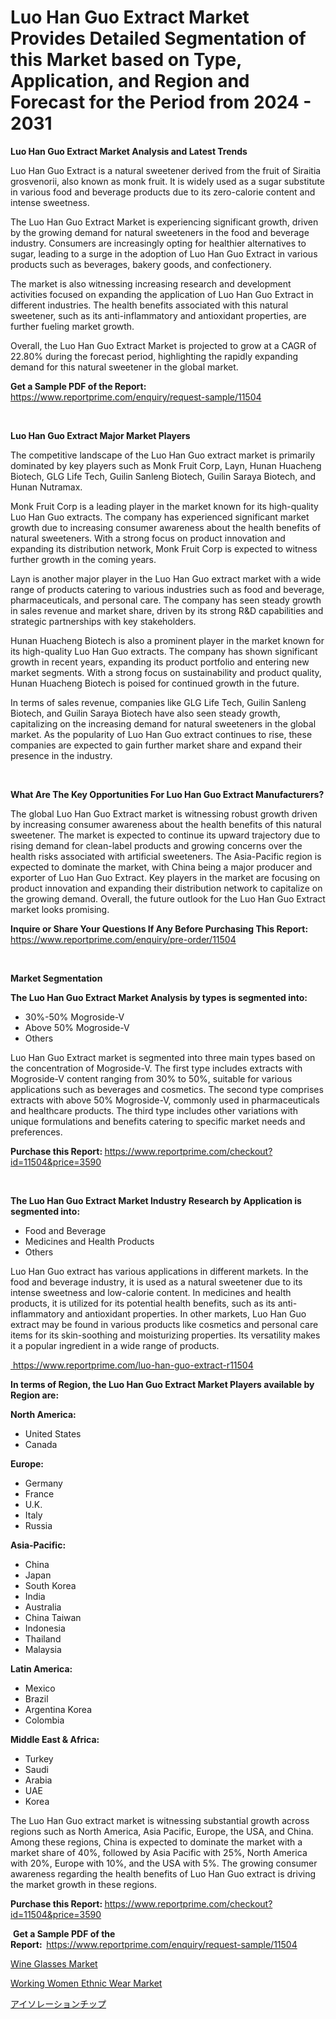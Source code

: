 <p><h1>Luo Han Guo Extract Market Provides Detailed Segmentation of this Market based on Type, Application, and Region and Forecast for the Period from 2024 - 2031</h1></p><p><strong>Luo Han Guo Extract Market Analysis and Latest Trends</strong></p>
<p><p>Luo Han Guo Extract is a natural sweetener derived from the fruit of Siraitia grosvenorii, also known as monk fruit. It is widely used as a sugar substitute in various food and beverage products due to its zero-calorie content and intense sweetness.</p><p>The Luo Han Guo Extract Market is experiencing significant growth, driven by the growing demand for natural sweeteners in the food and beverage industry. Consumers are increasingly opting for healthier alternatives to sugar, leading to a surge in the adoption of Luo Han Guo Extract in various products such as beverages, bakery goods, and confectionery.</p><p>The market is also witnessing increasing research and development activities focused on expanding the application of Luo Han Guo Extract in different industries. The health benefits associated with this natural sweetener, such as its anti-inflammatory and antioxidant properties, are further fueling market growth.</p><p>Overall, the Luo Han Guo Extract Market is projected to grow at a CAGR of 22.80% during the forecast period, highlighting the rapidly expanding demand for this natural sweetener in the global market.</p></p>
<p><strong>Get a Sample PDF of the Report:&nbsp;</strong> <a href="https://www.reportprime.com/enquiry/request-sample/11504">https://www.reportprime.com/enquiry/request-sample/11504</a></p>
<p>&nbsp;</p>
<p><strong>Luo Han Guo Extract Major Market Players</strong></p>
<p><p>The competitive landscape of the Luo Han Guo extract market is primarily dominated by key players such as Monk Fruit Corp, Layn, Hunan Huacheng Biotech, GLG Life Tech, Guilin Sanleng Biotech, Guilin Saraya Biotech, and Hunan Nutramax.</p><p>Monk Fruit Corp is a leading player in the market known for its high-quality Luo Han Guo extracts. The company has experienced significant market growth due to increasing consumer awareness about the health benefits of natural sweeteners. With a strong focus on product innovation and expanding its distribution network, Monk Fruit Corp is expected to witness further growth in the coming years.</p><p>Layn is another major player in the Luo Han Guo extract market with a wide range of products catering to various industries such as food and beverage, pharmaceuticals, and personal care. The company has seen steady growth in sales revenue and market share, driven by its strong R&D capabilities and strategic partnerships with key stakeholders.</p><p>Hunan Huacheng Biotech is also a prominent player in the market known for its high-quality Luo Han Guo extracts. The company has shown significant growth in recent years, expanding its product portfolio and entering new market segments. With a strong focus on sustainability and product quality, Hunan Huacheng Biotech is poised for continued growth in the future.</p><p>In terms of sales revenue, companies like GLG Life Tech, Guilin Sanleng Biotech, and Guilin Saraya Biotech have also seen steady growth, capitalizing on the increasing demand for natural sweeteners in the global market. As the popularity of Luo Han Guo extract continues to rise, these companies are expected to gain further market share and expand their presence in the industry.</p></p>
<p>&nbsp;</p>
<p><strong>What Are The Key Opportunities For Luo Han Guo Extract Manufacturers?</strong></p>
<p><p>The global Luo Han Guo Extract market is witnessing robust growth driven by increasing consumer awareness about the health benefits of this natural sweetener. The market is expected to continue its upward trajectory due to rising demand for clean-label products and growing concerns over the health risks associated with artificial sweeteners. The Asia-Pacific region is expected to dominate the market, with China being a major producer and exporter of Luo Han Guo Extract. Key players in the market are focusing on product innovation and expanding their distribution network to capitalize on the growing demand. Overall, the future outlook for the Luo Han Guo Extract market looks promising.</p></p>
<p><strong>Inquire or Share Your Questions If Any Before Purchasing This Report:</strong> <a href="https://www.reportprime.com/enquiry/pre-order/11504">https://www.reportprime.com/enquiry/pre-order/11504</a></p>
<p>&nbsp;</p>
<p><strong>Market Segmentation</strong></p>
<p><strong>The Luo Han Guo Extract Market Analysis by types is segmented into:</strong></p>
<p><ul><li>30%-50% Mogroside-V</li><li>Above 50% Mogroside-V</li><li>Others</li></ul></p>
<p><p>Luo Han Guo Extract market is segmented into three main types based on the concentration of Mogroside-V. The first type includes extracts with Mogroside-V content ranging from 30% to 50%, suitable for various applications such as beverages and cosmetics. The second type comprises extracts with above 50% Mogroside-V, commonly used in pharmaceuticals and healthcare products. The third type includes other variations with unique formulations and benefits catering to specific market needs and preferences.</p></p>
<p><strong>Purchase this Report:&nbsp;</strong><a href="https://www.reportprime.com/checkout?id=11504&price=3590">https://www.reportprime.com/checkout?id=11504&price=3590</a></p>
<p>&nbsp;</p>
<p><strong>The Luo Han Guo Extract Market Industry Research by Application is segmented into:</strong></p>
<p><ul><li>Food and Beverage</li><li>Medicines and Health Products</li><li>Others</li></ul></p>
<p><p>Luo Han Guo extract has various applications in different markets. In the food and beverage industry, it is used as a natural sweetener due to its intense sweetness and low-calorie content. In medicines and health products, it is utilized for its potential health benefits, such as its anti-inflammatory and antioxidant properties. In other markets, Luo Han Guo extract may be found in various products like cosmetics and personal care items for its skin-soothing and moisturizing properties. Its versatility makes it a popular ingredient in a wide range of products.</p></p>
<p><a href="https://www.reportprime.com/luo-han-guo-extract-r11504">&nbsp;https://www.reportprime.com/luo-han-guo-extract-r11504</a></p>
<p><strong>In terms of Region, the Luo Han Guo Extract Market Players available by Region are:</strong></p>
<p>
    <p> <strong> North America: </strong>
        <ul>
            <li>United States</li>
            <li>Canada</li>
        </ul>
        </p> 
    <p> <strong> Europe: </strong>
        <ul>
            <li>Germany</li>
            <li>France</li>
            <li>U.K.</li>
            <li>Italy</li>
            <li>Russia</li>
        </ul>
        </p> 
    <p> <strong> Asia-Pacific: </strong>
        <ul>
            <li>China</li>
            <li>Japan</li>
            <li>South Korea</li>
            <li>India</li>
            <li>Australia</li>
            <li>China Taiwan</li>
            <li>Indonesia</li>
            <li>Thailand</li>
            <li>Malaysia</li>
        </ul>
        </p> 
    <p> <strong> Latin America: </strong>
        <ul>
            <li>Mexico</li>
            <li>Brazil</li>
            <li>Argentina Korea</li>
            <li>Colombia</li>
        </ul>
        </p> 
    <p> <strong> Middle East & Africa: </strong>
        <ul>
            <li>Turkey</li>
            <li>Saudi</li>
            <li>Arabia</li>
            <li>UAE</li>
            <li>Korea</li>
        </ul>
    </p>
    </p>
<p><p>The Luo Han Guo extract market is witnessing substantial growth across regions such as North America, Asia Pacific, Europe, the USA, and China. Among these regions, China is expected to dominate the market with a market share of 40%, followed by Asia Pacific with 25%, North America with 20%, Europe with 10%, and the USA with 5%. The growing consumer awareness regarding the health benefits of Luo Han Guo extract is driving the market growth in these regions.</p></p>
<p><strong>Purchase this Report: </strong><a href="https://www.reportprime.com/checkout?id=11504&price=3590">https://www.reportprime.com/checkout?id=11504&price=3590</a></p>
<p>&nbsp;<strong>Get a Sample PDF of the Report:&nbsp;&nbsp;</strong><a href="https://www.reportprime.com/enquiry/request-sample/11504">https://www.reportprime.com/enquiry/request-sample/11504</a></p>
<p><strong></strong></p>
<p><p><a href="https://www.linkedin.com/pulse/wine-glasses-market-research-report-reveals-latest-trends-opportunities-ynecf?trackingId=VoUfTouVpDliH0WJQ0OWDQ%3D%3D">Wine Glasses Market</a></p><p><a href="https://www.linkedin.com/pulse/working-women-ethnic-wear-market-size-growth-forecast-from-g6nqf?trackingId=sDHT9ibueqBM75umR2V3NQ%3D%3D">Working Women Ethnic Wear Market</a></p><p><a href="https://github.com/zjkmgcs938405/Market-Research-Report-List-1/blob/main/961044526021.md">アイソレーションチップ</a></p></p>